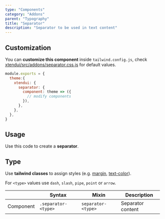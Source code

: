 ```yaml
---
type: "Components"
category: "Addons"
parent: "Typography"
title: "Separator"
description: "Separator to be used in text content"
---
```


## Customization

You can **customize this component** inside `tailwind.config.js`, check [xtendui/src/addons/separator.css.js](https://github.com/minimit/xtendui/blob/beta/src/addons/separator.css.js) for default values.

```jsx
module.exports = {
  theme:{
    xtendui: {
      separator: {
        component: theme => ({
          // modify components
        }),
      },
    },
  },
}
```

## Usage

Use this code to create a **separator**.

<demo>
  <demovanilla src="vanilla/components/addons/typography/separator">
  </demovanilla>
</demo>

## Type

Use **tailwind classes** to assign styles (e.g. [margin](https://tailwindcss.com/docs/margin), [text-color](https://tailwindcss.com/docs/text-color)).

For `<type>` values use `dash`, `slash`, `pipe`, `point` or `arrow`.

<div class="overflow-sub overflow-y-hidden overflow-x-scroll my-4 mt-fc mb-lc w-full">

|                      | Syntax                          | Mixin            | Description                   |
| ----------------------- | ----------------------------------------- | -----------------------------| ----------------------------- |
| Component                  | `.separator-<type>`                     | `separator-<type>`                | Separator content            |

</div>

<demo>
  <demovanilla src="vanilla/components/addons/typography/separator-type">
  </demovanilla>
</demo>
